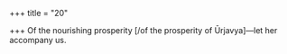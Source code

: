 +++
title = "20"

+++
Of the nourishing prosperity [/of the prosperity of Ūrjavya]—let her  accompany us.  